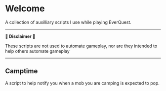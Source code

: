 # Welcome

A collection of auxilliary scripts I use while playing EverQuest.

---
 **🚨 Disclaimer 🚨**

These scripts are not used to automate gameplay, nor are they intended to help others automate gameplay

---

## Camptime

A script to help notify you when a mob you are camping is expected to pop.